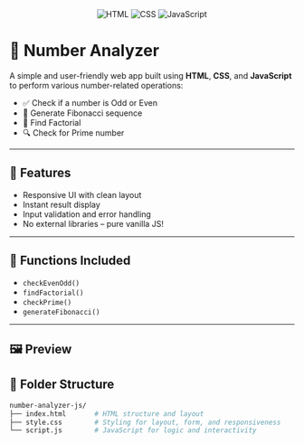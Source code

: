 <div align="center">
  <img src="https://img.icons8.com/color/48/html-5--v1.png" alt="HTML" />
  <img src="https://img.icons8.com/color/48/css3.png" alt="CSS" />
  <img src="https://img.icons8.com/color/48/javascript--v1.png" alt="JavaScript" />
</div>

# 🔢 Number Analyzer

A simple and user-friendly web app built using **HTML**, **CSS**, and **JavaScript** to perform various number-related operations:
- ✅ Check if a number is Odd or Even
- 🔁 Generate Fibonacci sequence
- 💯 Find Factorial
- 🔍 Check for Prime number

---

## 🌟 Features

- Responsive UI with clean layout
- Instant result display
- Input validation and error handling
- No external libraries – pure vanilla JS!

---

## 🧪 Functions Included

- `checkEvenOdd()`
- `findFactorial()`
- `checkPrime()`
- `generateFibonacci()`

---

## 🖼️ Preview


## 📁 Folder Structure

```bash
number-analyzer-js/
├── index.html       # HTML structure and layout
├── style.css        # Styling for layout, form, and responsiveness
└── script.js        # JavaScript for logic and interactivity
